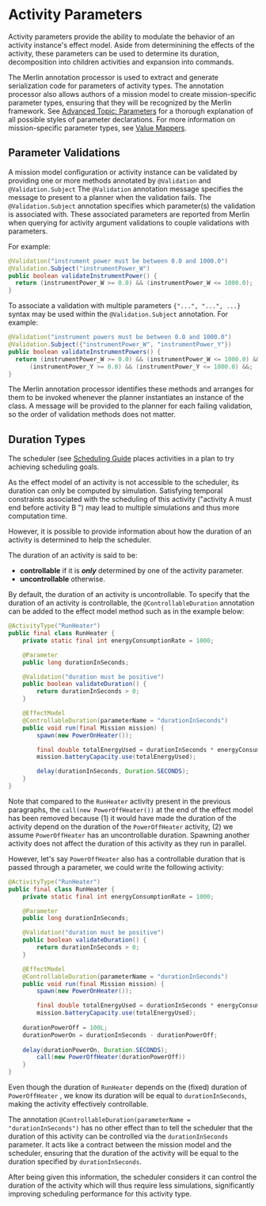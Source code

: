 # Activity Parameters

Activity parameters provide the ability to modulate the behavior of an activity instance's effect model.
Aside from determinining the effects of the activity, these parameters can be used to determine its duration, 
decomposition into children activities and expansion into commands.

The Merlin annotation processor is used to extract and generate serialization code for parameters of activity types.
The annotation processor also allows authors of a mission model to create mission-specific parameter types, 
ensuring that they will be recognized by the Merlin framework.
See [Advanced Topic: Parameters](../parameters/index) for a thorough explanation 
of all possible styles of parameter declarations.
For more information on mission-specific parameter types, see [Value Mappers](../custom-value-mappers/index).

## Parameter Validations

A mission model configuration or activity instance can be validated by providing one or more methods annotated by `@Validation` and `@Validation.Subject`
The `@Validation` annotation message specifies the message to present to a planner when the validation fails.
The `@Validation.Subject` annotation specifies which parameter(s) the validation is associated with.
These associated parameters are reported from Merlin when querying for activity argument validations to couple validations with parameters.

For example:

```java
@Validation("instrument power must be between 0.0 and 1000.0")
@Validation.Subject("instrumentPower_W")
public boolean validateInstrumentPower() {
  return (instrumentPower_W >= 0.0) && (instrumentPower_W <= 1000.0);
}
```

To associate a validation with multiple parameters `{"...", "...", ...}` syntax may be used within the `@Validation.Subject` annotation.
For example:

```java
@Validation("instrument powers must be between 0.0 and 1000.0")
@Validation.Subject({"instrumentPower_W", "instrumentPower_Y"})
public boolean validateInstrumentPowers() {
  return (instrumentPower_W >= 0.0) && (instrumentPower_W <= 1000.0) &&
      (instrumentPower_Y >= 0.0) && (instrumentPower_Y <= 1000.0) &&;
}
```

The Merlin annotation processor identifies these methods and arranges for them to be invoked whenever the planner instantiates an instance of the class.
A message will be provided to the planner for each failing validation, so the order of validation methods does not matter.

## Duration Types

The scheduler (see [Scheduling Guide](../../ui-api-guide/scheduling/index) places
activities in a plan to try achieving scheduling goals. 

As the effect model of an activity is not accessible to the scheduler, its duration can only be computed
by simulation. Satisfying temporal constraints associated with the scheduling of this activity ("activity
A must end before activity B ") may lead to multiple simulations and thus more computation time. 

However, it is possible to provide information about how the duration of an activity is determined to
help the scheduler.

 The duration of an activity is said to be: 
 -  **controllable** if it is ***only*** determined by one of the activity parameter.
 -  **uncontrollable** otherwise. 

By default, the duration of an activity is uncontrollable. To specify that the duration of an activity is
controllable, the `@ControllableDuration` annotation can be added to the effect model method such as in 
the example below:

```java
@ActivityType("RunHeater")
public final class RunHeater {
    private static final int energyConsumptionRate = 1000;

    @Parameter
    public long durationInSeconds;

    @Validation("duration must be positive")
    public boolean validateDuration() {
        return durationInSeconds > 0;
    }

    @EffectModel
    @ControllableDuration(parameterName = "durationInSeconds")
    public void run(final Mission mission) {
        spawn(new PowerOnHeater());

        final double totalEnergyUsed = durationInSeconds * energyConsumptionRate;
        mission.batteryCapacity.use(totalEnergyUsed);

        delay(durationInSeconds, Duration.SECONDS);
    }
}
```

Note that compared to the `RunHeater` activity present in the previous paragraphs, 
the `call(new PowerOffHeater())` at the end of the effect model has been removed because (1) 
it would have made the duration of the activity depend on the duration of the `PowerOffHeater` 
activity, (2) we assume `PowerOffHeater` has an uncontrollable duration.
Spawning another activity does not affect the duration of this activity as they run in parallel.

However, let's say `PowerOffHeater` also has a controllable duration that is passed through a 
parameter, we could write the following activity:

```java
@ActivityType("RunHeater")
public final class RunHeater {
    private static final int energyConsumptionRate = 1000;

    @Parameter
    public long durationInSeconds;

    @Validation("duration must be positive")
    public boolean validateDuration() {
        return durationInSeconds > 0;
    }

    @EffectModel
    @ControllableDuration(parameterName = "durationInSeconds")
    public void run(final Mission mission) {
        spawn(new PowerOnHeater());

        final double totalEnergyUsed = durationInSeconds * energyConsumptionRate;
        mission.batteryCapacity.use(totalEnergyUsed);
		
	durationPowerOff = 100L;
	durationPowerOn = durationInSeconds - durationPowerOff;
	
	delay(durationPowerOn, Duration.SECONDS);
        call(new PowerOffHeater(durationPowerOff))
    }
}
```

Even though the duration of `RunHeater` depends on the (fixed) duration of `PowerOffHeater` , we 
know its duration will be equal to `durationInSeconds`, making the activity effectively controllable. 

The annotation `@ControllableDuration(parameterName = "durationInSeconds")` has no other effect 
than to tell the scheduler that the duration of this activity can be controlled via 
the `durationInSeconds` parameter.  It acts like a contract between the mission model and the 
scheduler, ensuring that the duration of the activity will be equal to the duration specified 
by `durationInSeconds`. 

After being given this information, the scheduler considers it can control the duration of the
activity which will thus require less simulations, significantly improving scheduling performance
for this activity type. 
